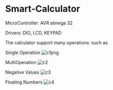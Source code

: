 # Smart-Calculator
MicroController: AVR atmega 32

Drivers: DIO, LCD, KEYPAD

The calculator support many operations: such as 

Single Operation
![c1png](https://user-images.githubusercontent.com/120275931/222927880-80d4450a-e667-47f8-adb6-d1ff785b387b.png)

MultiOperation 
![c2](https://user-images.githubusercontent.com/120275931/222927882-098bd9f2-2cd2-4141-b986-69981537c699.png)

Negative Values
![c3](https://user-images.githubusercontent.com/120275931/222927885-08d8b2a5-452f-4795-b557-0f05285a5450.png)

Floating Numbers
![c4](https://user-images.githubusercontent.com/120275931/222927888-0288712a-d8ea-4348-a219-5b03b1facba1.png)
